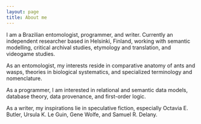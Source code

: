 ```yaml
---
layout: page
title: About me
---
```


I am a Brazilian entomologist, programmer, and writer. Currently an independent researcher based in Helsinki, Finland, working with semantic modelling, critical archival studies, etymology and translation, and videogame studies.

As an entomologist, my interests reside in comparative anatomy of ants and wasps, theories in biological systematics, and specialized terminology and nomenclature.

As a programmer, I am interested in relational and semantic data models, database theory, data provenance, and first-order logic.

As a writer, my inspirations lie in speculative fiction, especially Octavia E. Butler, Ursula K. Le Guin, Gene Wolfe, and Samuel R. Delany.
